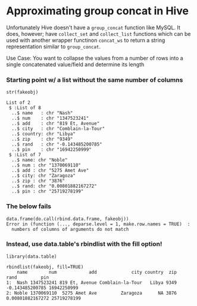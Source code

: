 # Approximating group concat in Hive

Unfortunately Hive doesn't have a `group_concat` function like MySQL. It does, however; have `collect_set` and `collect_list` functions which can be used with another wrapper functinon `concat_ws` to return a string representation similar to `group_concat`. 

Use Case:
You want to collapse the values from a number of rows into a single concatenated value/field and determine its length

### Starting point w/ a list without the same number of columns

```
str(fakeobj)

List of 2
 $ :List of 8
  ..$ name   : chr "Nash"
  ..$ num    : chr "1347523241"
  ..$ add    : chr "819 Et, Avenue"
  ..$ city   : chr "Comblain-la-Tour"
  ..$ country: chr "Libya"
  ..$ zip    : chr "9349"
  ..$ rand   : chr "-0.143485200785"
  ..$ pin    : chr "16942250999"
 $ :List of 7
  ..$ name: chr "Noble"
  ..$ num : chr "1370069110"
  ..$ add : chr "5275 Amet Ave"
  ..$ city: chr "Zaragoza"
  ..$ zip : chr "3876"
  ..$ rand: chr "0.00801882167272"
  ..$ pin : chr "25719278199"
```

### The below fails 

```
data.frame(do.call(rbind.data.frame, fakeobj))
Error in (function (..., deparse.level = 1, make.row.names = TRUE)  : 
  numbers of columns of arguments do not match
```

### Instead, use data.table's rbindlist with the fill option!

```
library(data.table)

rbindlist(fakeobj, fill=TRUE)
    name        num            add             city country  zip             rand         pin
1:  Nash 1347523241 819 Et, Avenue Comblain-la-Tour   Libya 9349  -0.143485200785 16942250999
2: Noble 1370069110  5275 Amet Ave         Zaragoza      NA 3876 0.00801882167272 25719278199
```



